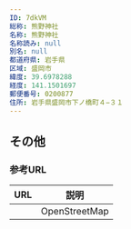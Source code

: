 ```yaml
---
ID: 7dkVM
総称: 熊野神社
名称: 熊野神社
名称読み: null
別名: null
都道府県: 岩手県
区域: 盛岡市
緯度: 39.6978288
経度: 141.1501697
郵便番号: 0200877
住所: 岩手県盛岡市下ノ橋町４−３１
---
```


## その他

### 参考URL

| URL | 説明          |
| --- | ------------- |
|     | OpenStreetMap |
